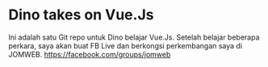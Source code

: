 # Dino takes on Vue.Js

Ini adalah satu Git repo untuk Dino belajar Vue.Js. Setelah belajar beberapa perkara, saya akan buat FB Live dan berkongsi perkembangan saya di JOMWEB.
https://facebook.com/groups/jomweb 